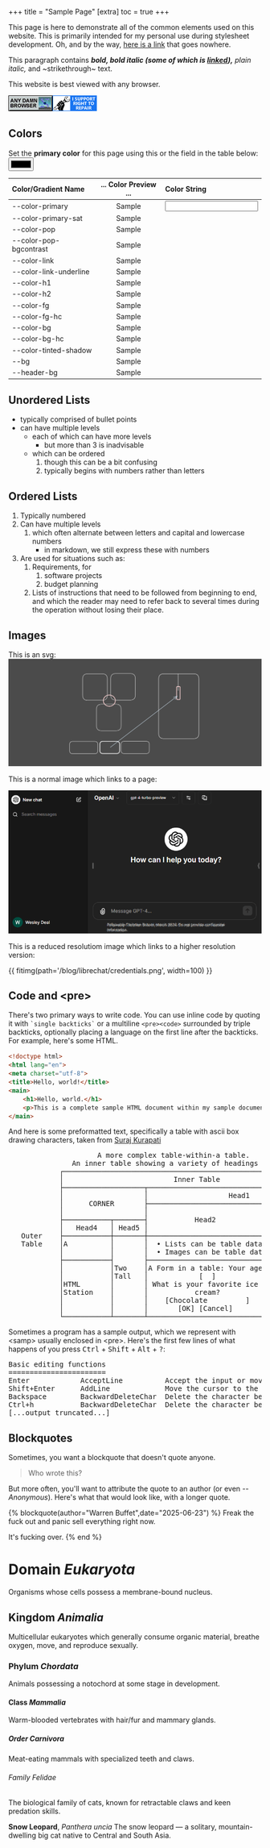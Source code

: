 +++
title = "Sample Page"
[extra]
toc = true
+++

This page is here to demonstrate all of the common elements used on this website. This is primarily intended for
my personal use during stylesheet development. Oh, and by the way, [here is a link](#) that goes nowhere.

This paragraph contains ***bold, *bold italic (some of which is [linked](#)),*** plain italic,* and ~strikethrough~ text.

This website is best viewed with any browser.

<img src="/badges/anydamn.gif" class="badge"><img src="/badges/right2repair.png" class="badge">

## Colors
Set the **primary color** for this page using this or the field in the table below: <input id="primary-color-picker" type="color">

<div class="fullbleed">

| Color/Gradient Name | ... Color Preview ... | Color String |
|:-|:-:|:-|
| \--color-primary | Sample | <input id="primary-color-picker-text">
| \--color-primary-sat | Sample |
| \--color-pop | Sample |
| \--color-pop-bgcontrast | Sample |
| \--color-link | Sample |
| \--color-link-underline | Sample |
| \--color-h1 | Sample |
| \--color-h2 | Sample |
| \--color-fg | Sample |
| \--color-fg-hc | Sample |
| \--color-bg | Sample |
| \--color-bg-hc | Sample |
| \--color-tinted-shadow | Sample |
| \--bg | Sample |
| \--header-bg | Sample |

</div>

<script>
document.getElementById('primary-color-picker').addEventListener('input', clickColor);
document.getElementById('primary-color-picker-text').addEventListener('input', typeColor);

function updateColorTable() {
	let textInput = document.getElementById('primary-color-picker-text');
	let table = textInput.parentElement.parentElement.parentElement;
	let demoRows = table.querySelectorAll('tbody tr');

	for (row of demoRows){
		let nameCell = row.querySelectorAll('td')[0]
		let previewCell = row.querySelectorAll('td')[1]
		let valCell = row.querySelectorAll('td')[2]
		let varName = nameCell.innerHTML;
		let val = getComputedStyle(document.body).getPropertyValue(varName);
		nameCell.style.setProperty('color', val);
		nameCell.style.setProperty('text-shadow', '1px 1px 0 var(--color-fg)');
		if(varName == "--color-primary") {
			if (document.activeElement != textInput) {
				textInput.value = val;
			}
		} else {
			valCell.innerHTML = val;
		}
		previewCell.style.setProperty('background', val);
	}
}

function clickColor() {
	let picker = document.getElementById('primary-color-picker');
	document.documentElement.style.setProperty('--color-primary',picker.value);
	updateColorTable();
}

function typeColor() {
	let val = document.getElementById('primary-color-picker-text').value
	if (!CSS.supports('color',val)) {
		return;
	}
	document.documentElement.style.setProperty('--color-primary', val);
	updateColorTable();
}

window.setTimeout(updateColorTable, 500);
</script>
<style>
:has(#primary-color-picker) + table tbody tr td:nth-child(2) {

}
</style>

## Unordered Lists
* typically comprised of bullet points
* can have multiple levels
  - each of which can have more levels
    * but more than 3 is inadvisable
  - which can be ordered
    1. though this can be a bit confusing
	2. typically begins with numbers rather than letters

## Ordered Lists
1. Typically numbered
2. Can have multiple levels
   1. which often alternate between letters and capital and lowercase numbers
      - in markdown, we still express these with numbers
3. Are used for situations such as:
   1. Requirements, for
      1. software projects
	  2. budget planning
   2. Lists of instructions that need to be followed from beginning to end, and which the reader may need to refer back to several times during the operation without losing their place.

## Images
This is an svg:
![svg diagram](/tools/tpmiddle/diagram.svg)

This is a normal image which links to a page:

[![sample image of librechat](/blog/librechat/librechat-example.png)](/blog/librechat/)

This is a reduced resolutiom image which links to a higher resolution version:

{{ fitimg(path='/blog/librechat/credentials.png', width=100) }}

## Code and \<pre\>

There's two primary ways to write code. You can use inline code by quoting it with ``` `single backticks` ```
or a multiline ``` <pre><code> ``` surrounded by triple backticks, optionally placing a language on the first
line after the backticks. For example, here's some HTML.

```html
<!doctype html>
<html lang="en">
<meta charset="utf-8">
<title>Hello, world!</title>
<main>
	<h1>Hello, world.</h1>
	<p>This is a complete sample HTML document within my sample document. A meta sample, so to speak. And it has a rather ~w~i~d~e~ line of text. A line of text that might compress the size of the left sidebar if you're on a wide enough screen. Actually, that may be a bit of a bug. The line of text in question, the one you're currently reading, is so wide that even on a 4k monitor set to 96 DPI, you should still have to scroll just a little bit in order to see the whole thing.
</main>
```

And here is some preformatted text, specifically a table with ascii box drawing characters, taken from [Suraj Kurapati](https://www.mail-archive.com/markdown-discuss@six.pairlist.net/msg01650.html)

<pre>
                     A more complex table-within-a table.
               An inner table showing a variety of headings and data items.
            ┌────────────────────────────────────────────────────────────────┐
            │                          Inner Table                           │
            ├───────────────────┬────────────────────────────────────────────┤
            │                   │                   Head1                    │
            │      CORNER       ├────────────────────────────┬───────────────┤
            │                   │                            │     Head3     │
            ├───────────┬───────┤           Head2            ├──────┬────────┤
            │   Head4   │ Head5 │                            │Head6 │        │
   Outer    ├───────────┼───────┼────────────────────────────┼──────┴────────┤
   Table    │A          │       │  • Lists can be table data │   Two Wide    │
            │           │       │  • Images can be table data│               │
            ├───────────┤       ├────────────────────────────┼──────┬────────┤
            │           │Two    │A Form in a table: Your age:│      │        │
            │           │Tall   │            [  ]            │  No  │Multiple│
            │HTML       │       │ What is your favorite ice  │border│line    │
            │Station    │       │           cream?           │Little│item    │
            │           │       │    [Chocolate         ]    │Table │        │
            │           │       │       [OK] [Cancel]        │      │        │
            └───────────┴───────┴────────────────────────────┴──────┴────────┘
</pre>

Sometimes a program has a sample output, which we represent with \<samp\> usually enclosed in \<pre\>. Here's the first few lines of what happens of you press <kbd>Ctrl</kbd> + <kbd>Shift</kbd> + <kbd>Alt</kbd> + <kbd>?</kbd>:

<pre><samp>Basic editing functions
=======================
Enter            AcceptLine          Accept the input or move to the next line if input is missing a closing token.
Shift+Enter      AddLine             Move the cursor to the next line without attempting to execute the input
Backspace        BackwardDeleteChar  Delete the character before the cursor
Ctrl+h           BackwardDeleteChar  Delete the character before the cursor
[...output truncated...]
</samp></pre>

## Blockquotes

Sometimes, you want a blockquote that doesn't quote anyone.

> Who wrote this?

But more often, you'll want to attribute the quote to an author (or even *--Anonymous*). Here's what that would look like, with a longer quote.

{% blockquote(author="Warren Buffet",date="2025-06-23") %}
Freak the fuck out and panic sell everything right now.

It's fucking over.
{% end %}

# Domain *Eukaryota*
Organisms whose cells possess a membrane-bound nucleus.

## Kingdom *Animalia*
Multicellular eukaryotes which generally consume organic material, breathe oxygen, move, and reproduce sexually.

### Phylum *Chordata*
Animals possessing a notochord at some stage in development.

#### Class *Mammalia*
Warm-blooded vertebrates with hair/fur and mammary glands.

##### Order *Carnivora*
Meat-eating mammals with specialized teeth and claws.

###### Family *Felidae*
The biological family of cats, known for retractable claws and keen predation skills.

**Snow Leopard**, *Panthera uncia*
The snow leopard — a solitary, mountain-dwelling big cat native to Central and South Asia.
